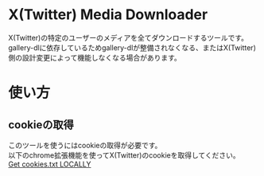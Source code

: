 # X(Twitter) Media Downloader
X(Twitter)の特定のユーザーのメディアを全てダウンロードするツールです。  
gallery-dlに依存しているためgallery-dlが整備されなくなる、またはX(Twitter)側の設計変更によって機能しなくなる場合があります。

# 使い方
## cookieの取得
このツールを使うにはcookieの取得が必要です。  
以下のchrome拡張機能を使ってX(Twitter)のcookieを取得してください。  
[Get cookies.txt LOCALLY](https://chromewebstore.google.com/detail/get-cookiestxt-locally/cclelndahbckbenkjhflpdbgdldlbecc)